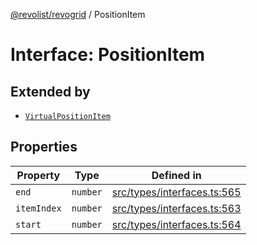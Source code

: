 [@revolist/revogrid](README.md) / PositionItem

# Interface: PositionItem

## Extended by

- [`VirtualPositionItem`](Interface.VirtualPositionItem.md)

## Properties

| Property | Type | Defined in |
| ------ | ------ | ------ |
| `end` | `number` | [src/types/interfaces.ts:565](https://github.com/revolist/revogrid/blob/1d0ce44a71b6b80efaa7b83dae9a188a9f2de653/src/types/interfaces.ts#L565) |
| `itemIndex` | `number` | [src/types/interfaces.ts:563](https://github.com/revolist/revogrid/blob/1d0ce44a71b6b80efaa7b83dae9a188a9f2de653/src/types/interfaces.ts#L563) |
| `start` | `number` | [src/types/interfaces.ts:564](https://github.com/revolist/revogrid/blob/1d0ce44a71b6b80efaa7b83dae9a188a9f2de653/src/types/interfaces.ts#L564) |
